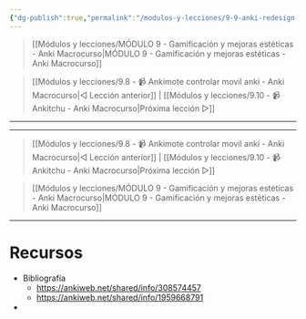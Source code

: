 ```yaml
---
{"dg-publish":true,"permalink":"/modulos-y-lecciones/9-9-anki-redesign-anki-macrocurso/","noteIcon":""}
---
```



> [[Módulos y lecciones/MÓDULO 9 - Gamificación y mejoras estéticas - Anki Macrocurso\|MÓDULO 9 - Gamificación y mejoras estéticas - Anki Macrocurso]]

> [[Módulos y lecciones/9.8 - 📹 Ankimote controlar movil anki - Anki Macrocurso\|◁ Lección anterior]] | [[Módulos y lecciones/9.10 - 📹Ankitchu - Anki Macrocurso\|Próxima lección ▷]]

---



---

> [[Módulos y lecciones/9.8 - 📹 Ankimote controlar movil anki - Anki Macrocurso\|◁ Lección anterior]] | [[Módulos y lecciones/9.10 - 📹Ankitchu - Anki Macrocurso\|Próxima lección ▷]]

> [[Módulos y lecciones/MÓDULO 9 - Gamificación y mejoras estéticas - Anki Macrocurso\|MÓDULO 9 - Gamificación y mejoras estéticas - Anki Macrocurso]]

---

# Recursos
- Bibliografía
	- https://ankiweb.net/shared/info/308574457
	- https://ankiweb.net/shared/info/1959668791
- 